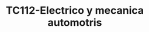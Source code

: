 ---
title: "TC112-Electrico y mecanica automotris"
url: /fusagasuga/tc112-electrico-y-mecanica-automotris/
shop: Autowerkstatt
---